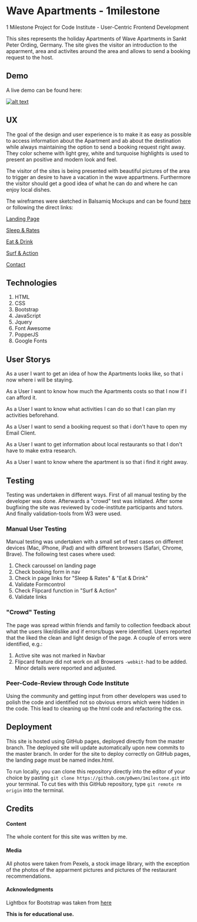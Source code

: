 # Wave Apartments - 1milestone

1 Milestone Project for Code Institute - User-Centric Frontend Development

This sites represents the holiday Apartments of Wave Apartments in Sankt Peter Ording, Germany. The site gives the visitor an introduction to the apparment, area and activites around the area and allows to send a booking request to the host. 

## Demo
A live demo can be found here:

[![alt text](https://github.com/p0wen/WaveApartments/blob/master/assets/images/demo/portfolioview.gif?raw=true "WaveApartments Demo")](https://p0wen.github.io/WaveApartments/ "Wave Apartments")

## UX
The goal of the design and user experience is to make it as easy as possible to access information about the Apartment and ab about the destination while always maintaining the option to send a booking request right away. They color scheme with light grey, white and turquoise highlights is used to present an positive and modern look and feel. 

The visitor of the sites is being presented with beautiful pictures of the area to trigger an desire to have a vacation in the wave appartmens. Furthermore the visitor should get a good idea of what he can do and where he can enjoy local dishes. 

The wireframes were sketched in Balsamiq Mockups and can be found [here](https://github.com/p0wen/WaveApartments/tree/master/wireframes) or following the direct links:

[Landing Page](https://github.com/p0wen/WaveApartments/blob/master/wireframes/Landing.png "Landing Page")

[Sleep & Rates](https://github.com/p0wen/WaveApartments/blob/master/wireframes/Sleep.png "Sleep & Rates")

[Eat & Drink](https://github.com/p0wen/WaveApartments/blob/master/wireframes/Eat.png "Eat & Drink")

[Surf & Action](https://github.com/p0wen/WaveApartments/blob/master/wireframes/Surf.png "Surf & Action")

[Contact](https://github.com/p0wen/WaveApartments/blob/master/wireframes/Contact.png "Contact")

## Technologies

1. HTML
2. CSS
3. Bootstrap
4. JavaScript
5. Jquery
6. Font Awesome
7. PopperJS
8. Google Fonts

## User Storys

As a user I want to get an idea of how the Apartments looks like, so that i now where i will be staying.

As a User I want to know how much the Apartments costs so that I now if I can afford it.

As a User I want to know what activities I can do so that I can plan my activities beforehand.

As a User I want to send a booking request so that i don't have to open my Email Client.

As a User I want to get information about local restaurants so that  I don't have to make extra research.

As a User I want to know where the apartment is so that i find it right away.

## Testing
Testing was undertaken in different ways. First of all manual testing by the developer was done. Afterwards a "crowd" test was initiated. After some bugfixing the site was reviewed by code-institute participants and tutors. And finally validation-tools from W3 were used.

### Manual User Testing 
Manual testing was undertaken with a small set of test cases on different devices (Mac, iPhone, iPad) and with different browsers (Safari, Chrome, Brave). The following test cases where used:

1. Check caroussel on landing page
2. Check booking form in nav
3. Check in page links for "Sleep & Rates" & "Eat & Drink"
4. Validate Formcontrol
5. Check Flipcard function in "Surf & Action"
6. Validate links

### "Crowd" Testing
The page was spread within friends and family to collection feedback about what the users like/dislike and if errors/bugs were identified. Users reported that the liked the clean and light design of the page. A couple of errors were identified, e.g.:
1. Active site was not marked in Navbar 
2. Flipcard feature did not work on all Browsers `-webkit-`had to be added.
Minor details were reported and adjusted.
### Peer-Code-Review through Code Institute
Using the community and getting input from other developers was used to polish the code and identified not so obvious errors which were hidden in the code. This lead to cleaning up the html code and refactoring the css.



## Deployment

This site is hosted using GitHub pages, deployed directly from the master branch. The deployed site will update automatically upon new commits to the master branch. In order for the site to deploy correctly on GitHub pages, the landing page must be named index.html.

To run locally, you can clone this repository directly into the editor of your choice by pasting `git clone https://github.com/p0wen/1milestone.git` into your terminal. To cut ties with this GitHub repository, type `git remote rm origin` into the terminal.

## Credits

#### Content

The whole content for this site was written by me.

#### Media

All photos were taken from Pexels, a stock image library, with the exception of the photos of the apparment pictures and pictures of the restaurant recommendations. 

#### Acknowledgments

Lightbox for Bootstrap was taken from [here](https://ashleydw.github.io/lightbox/)


**This is for educational use.**
